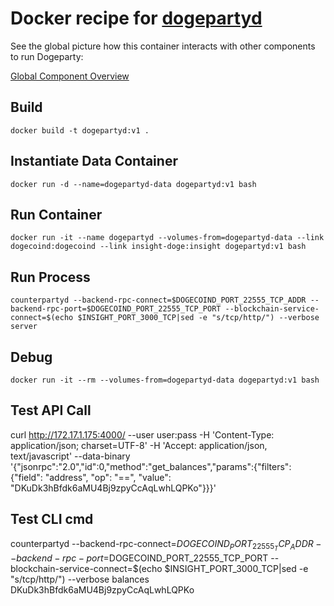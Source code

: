 # Docker recipe for [dogepartyd](https://github.com/dogeparty/dogepartyd)

See the global picture how this container interacts with other components to run Dogeparty:

[Global Component Overview](http://www.inkpad.io/1GMXYwxl4Q)


## Build

    docker build -t dogepartyd:v1 .


## Instantiate Data Container

    docker run -d --name=dogepartyd-data dogepartyd:v1 bash


## Run Container

    docker run -it --name dogepartyd --volumes-from=dogepartyd-data --link dogecoind:dogecoind --link insight-doge:insight dogepartyd:v1 bash


## Run Process

    counterpartyd --backend-rpc-connect=$DOGECOIND_PORT_22555_TCP_ADDR --backend-rpc-port=$DOGECOIND_PORT_22555_TCP_PORT --blockchain-service-connect=$(echo $INSIGHT_PORT_3000_TCP|sed -e "s/tcp/http/") --verbose server


## Debug

    docker run -it --rm --volumes-from=dogepartyd-data dogepartyd:v1 bash


## Test API Call

curl http://172.17.1.175:4000/ --user user:pass -H 'Content-Type: application/json; charset=UTF-8' -H 'Accept: application/json, text/javascript' --data-binary '{"jsonrpc":"2.0","id":0,"method":"get_balances","params":{"filters": {"field": "address", "op": "==", "value": "DKuDk3hBfdk6aMU4Bj9zpyCcAqLwhLQPKo"}}}'


## Test CLI cmd

counterpartyd --backend-rpc-connect=$DOGECOIND_PORT_22555_TCP_ADDR --backend-rpc-port=$DOGECOIND_PORT_22555_TCP_PORT --blockchain-service-connect=$(echo $INSIGHT_PORT_3000_TCP|sed -e "s/tcp/http/") --verbose balances DKuDk3hBfdk6aMU4Bj9zpyCcAqLwhLQPKo

